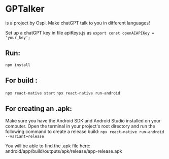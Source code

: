 # GPTalker
is a project by Ospi.
Make chatGPT talk to you in different languages!

Set up a chatGPT key in file apiKeys.js as 
```export const openAIAPIKey = 'your_key';```

## Run: 
```npm install```

## For build : 
```npx react-native start```
```npx react-native run-android```

## For creating an .apk:
Make sure you have the Android SDK and Android Studio installed on your computer.
Open the terminal in your project's root directory and run the following command to create a release build:
```npx react-native run-android --variant=release```

You will be able to find the .apk file here:
android/app/build/outputs/apk/release/app-release.apk
